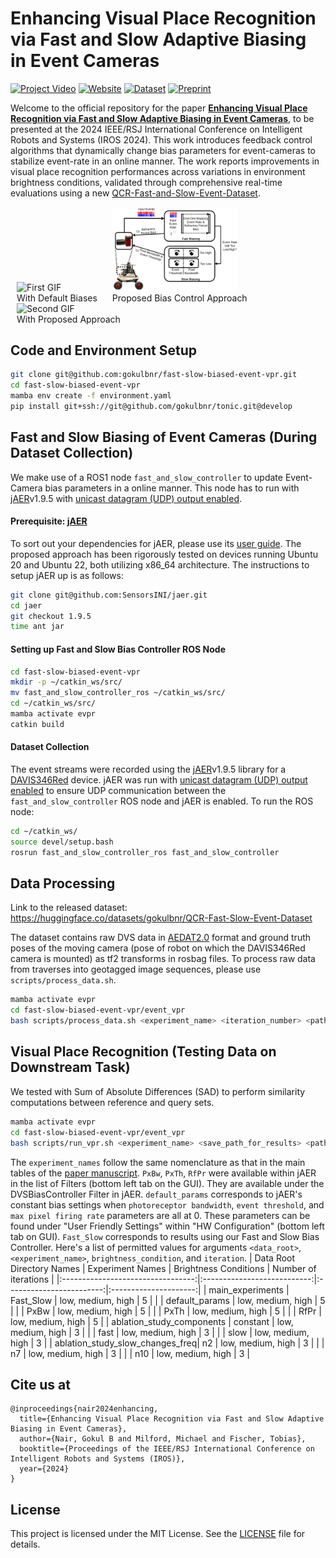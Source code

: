 # Enhancing Visual Place Recognition via Fast and Slow Adaptive Biasing in Event Cameras

[![Project Video](https://img.shields.io/badge/Video-Watch-red)](https://www.youtube.com/watch?v=8D9gtHqteEQ) [![Website](https://img.shields.io/badge/Website-Visit-blue)](https://gokulbnr.github.io/publication/dvs-biasing-vpr) [![Dataset](https://img.shields.io/badge/Dataset-Download-green)](https://huggingface.co/datasets/gokulbnr/QCR-Fast-Slow-Event-Dataset) [![Preprint](https://img.shields.io/badge/Preprint-Read-orange)](https://arxiv.org/abs/2403.16425)

Welcome to the official repository for the paper [**Enhancing Visual Place Recognition via Fast and Slow Adaptive Biasing in Event Cameras**](https://arxiv.org/abs/2403.16425), to be presented at the 2024 IEEE/RSJ International Conference on Intelligent Robots and Systems (IROS 2024). This work introduces feedback control algorithms that dynamically change bias parameters for event-cameras to stabilize event-rate in an online manner. The work reports improvements in visual place recognition performances across variations in environment brightness conditions, validated through comprehensive real-time evaluations using a new [QCR-Fast-and-Slow-Event-Dataset](https://huggingface.co/datasets/gokulbnr/QCR-Fast-Slow-Event-Dataset).

<p align="center">
  <figure style="display: inline-block; margin: 0 10px;">
    <img src="./assets/defaults.gif" alt="First GIF" width="200" />
    <figcaption>With Default Biases</figcaption>
  </figure>

  <figure style="display: inline-block; margin: 0 10px;">
    <img src="./assets/approach.png" alt="Image" width="200" />
    <figcaption>Proposed Bias Control Approach</figcaption>
  </figure>

  <figure style="display: inline-block; margin: 0 10px;">
    <img src="./assets/tuned.gif" alt="Second GIF" width="200" />
    <figcaption>With Proposed Approach</figcaption>
  </figure>
</p>

## Code and Environment Setup
```bash
git clone git@github.com:gokulbnr/fast-slow-biased-event-vpr.git
cd fast-slow-biased-event-vpr
mamba env create -f environment.yaml
pip install git+ssh://git@github.com/gokulbnr/tonic.git@develop
```

## Fast and Slow Biasing of Event Cameras (During Dataset Collection)
We make use of a ROS1 node `fast_and_slow_controller` to update Event-Camera bias parameters in a online manner. This node has to run with [jAER](https://github.com/SensorsINI/jaer)v1.9.5 with [unicast datagram (UDP) output enabled](https://docs.google.com/document/d/1fb7VA8tdoxuYqZfrPfT46_wiT1isQZwTHgX8O22dJ0Q/edit#heading=h.9zam901lyzxx).

#### Prerequisite: [jAER](https://github.com/SensorsINI/jaer)
To sort out your dependencies for jAER, please use its [user guide](https://docs.google.com/document/d/1fb7VA8tdoxuYqZfrPfT46_wiT1isQZwTHgX8O22dJ0Q/edit#heading=h.ukkzt7422992). The proposed approach has been rigorously tested on devices running Ubuntu 20 and Ubuntu 22, both utilizing x86_64 architecture. The instructions to setup jAER up is as follows: 
```bash
git clone git@github.com:SensorsINI/jaer.git
cd jaer
git checkout 1.9.5
time ant jar
```

#### Setting up Fast and Slow Bias Controller ROS Node
```bash
cd fast-slow-biased-event-vpr
mkdir -p ~/catkin_ws/src/
mv fast_and_slow_controller_ros ~/catkin_ws/src/
cd ~/catkin_ws/src/
mamba activate evpr
catkin build
```

#### Dataset Collection
The event streams were recorded using the [jAER](https://github.com/SensorsINI/jaer)v1.9.5 library for a [DAVIS346Red](https://inivation.com/wp-content/uploads/2019/08/DAVIS346.pdf) device. jAER was run with [unicast datagram (UDP) output enabled](https://docs.google.com/document/d/1fb7VA8tdoxuYqZfrPfT46_wiT1isQZwTHgX8O22dJ0Q/edit#heading=h.9zam901lyzxx) to ensure UDP communication between the `fast_and_slow_controller` ROS node and jAER is enabled. To run the ROS node: 
```bash
cd ~/catkin_ws/
source devel/setup.bash
rosrun fast_and_slow_controller_ros fast_and_slow_controller
```

## Data Processing
Link to the released dataset: https://huggingface.co/datasets/gokulbnr/QCR-Fast-Slow-Event-Dataset

The dataset contains raw DVS data in [AEDAT2.0](https://gitlab.com/inivation/docs/-/blob/master/source/software/software-advanced-usage/file-formats/aedat-2.0.md?ref_type=heads) format and ground truth poses of the moving camera (pose of robot on which the DAVIS346Red camera is mounted) as tf2 transforms in rosbag files. To process raw data from traverses into geotagged image sequences, please use `scripts/process_data.sh`.
```bash
mamba activate evpr
cd fast-slow-biased-event-vpr/event_vpr
bash scripts/process_data.sh <experiment_name> <iteration_number> <path_to_experiment_home> <save_path_for_processed_data>
```

## Visual Place Recognition (Testing Data on Downstream Task)
We tested with Sum of Absolute Differences (SAD) to perform similarity computations between reference and query sets.
```bash
mamba activate evpr
cd fast-slow-biased-event-vpr/event_vpr
bash scripts/run_vpr.sh <experiment_name> <save_path_for_results> <path_to_processed_data_root_directory> <brightness_condition>
```
The `experiment_names` follow the same nomenclature as that in the main tables of the [paper manuscript](https://arxiv.org/abs/2403.16425). `PxBw`, `PxTh`, `RfPr` were available within jAER in the list of Filters (bottom left tab on the GUI). They are available under the DVSBiasController Filter in jAER. `default_params` corresponds to jAER's constant bias settings when `photoreceptor bandwidth`, `event threshold`, and `max pixel firing rate` parameters are all at 0. These parameters can be found under "User Friendly Settings" within "HW Configuration" (bottom left tab on GUI). `Fast_Slow` corresponds to results using our Fast and Slow Bias Controller. Here's a list of permitted values for arguments `<data_root>`, `<experiment_name>`, `brightness_condition`, and `iteration`. 
| Data Root Directory Names       | Experiment Names          | Brightness Conditions  | Number of iterations |
|:---------------------------------:|:---------------------------:|:------------------------:|:---------------------:|
| main_experiments                | Fast_Slow                 | low, medium, high      | 5                    |
|                                 | default_params            | low, medium, high      | 5                    |
|                                 | PxBw                      | low, medium, high      | 5                    |
|                                 | PxTh                      | low, medium, high      | 5                    |
|                                 | RfPr                      | low, medium, high      | 5                    |
| ablation_study_components       | constant                  | low, medium, high      | 3                    |
|                                 | fast                      | low, medium, high      | 3                    |
|                                 | slow                      | low, medium, high      | 3                    |
| ablation_study_slow_changes_freq| n2                        | low, medium, high      | 3                    |
|                                 | n7                        | low, medium, high      | 3                    |
|                                 | n10                       | low, medium, high      | 3                    |

## Cite us at
```
@inproceedings{nair2024enhancing,
  title={Enhancing Visual Place Recognition via Fast and Slow Adaptive Biasing in Event Cameras},
  author={Nair, Gokul B and Milford, Michael and Fischer, Tobias},
  booktitle={Proceedings of the IEEE/RSJ International Conference on Intelligent Robots and Systems (IROS)},
  year={2024}
}
```

## License

This project is licensed under the MIT License. See the [LICENSE](LICENSE) file for details.
